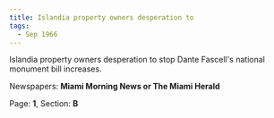 ```yaml
---  
title: Islandia property owners desperation to  
tags:  
  - Sep 1966  
---  
```

  
Islandia property owners desperation to stop Dante Fascell's national monument bill increases.  
  
Newspapers: **Miami Morning News or The Miami Herald**  
  
Page: **1**, Section: **B** 
